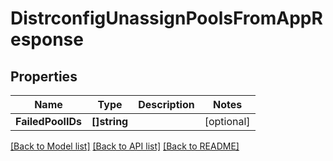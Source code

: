 # DistrconfigUnassignPoolsFromAppResponse

## Properties

Name | Type | Description | Notes
------------ | ------------- | ------------- | -------------
**FailedPoolIDs** | **[]string** |  | [optional] 

[[Back to Model list]](../README.md#documentation-for-models) [[Back to API list]](../README.md#documentation-for-api-endpoints) [[Back to README]](../README.md)


